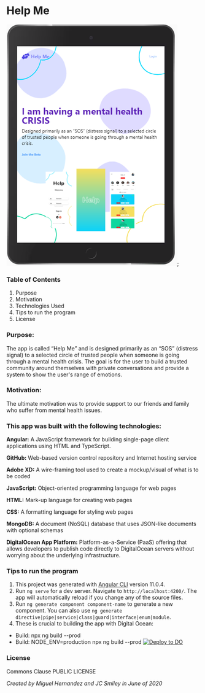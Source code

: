 # Help Me

![gif of app](./src/assets/home-page-screen-shot-3.PNG);

### Table of Contents
1. Purpose
2. Motivation
3. Technologies Used
4. Tips to run the program
5. License


### Purpose:
The app is called “Help Me” and is designed primarily as an “SOS” (distress signal) to a selected circle of trusted people when someone is going through a mental health crisis. The goal is for the user to build a trusted community around themselves with private conversations and provide a system to show the user's range of emotions.

### Motivation:

The ultimate motivation was to provide support to our friends and family who suffer from mental health issues. 

### This app was built with the following technologies:

**Angular:** A JavaScript framework for building single-page client applications using HTML and TypeScript.

**GitHub:** Web-based version control repository and Internet hosting service

**Adobe XD:** A wire-framing tool used to create a mockup/visual of what is to be coded

**JavaScript:** Object-oriented programming language for web pages

**HTML:** Mark-up language for creating web pages

**CSS:** A formatting language for styling web pages

**MongoDB:** A document (NoSQL) database that uses JSON-like documents with optional schemas

**DigitalOcean App Platform:** Platform-as-a-Service (PaaS) offering that allows developers to publish code directly to DigitalOcean servers without worrying about the underlying infrastructure.

### Tips to run the program
1. This project was generated with [Angular CLI](https://github.com/angular/angular-cli) version 11.0.4.
2. Run `ng serve` for a dev server. Navigate to `http://localhost:4200/`. The app will automatically reload if you change any of the source files.
3. Run `ng generate component component-name` to generate a new component. You can also use `ng generate directive|pipe|service|class|guard|interface|enum|module`.
4. These is crucial to building the app with Digital Ocean: 
* Build: npx ng build --prod
* Build: NODE_ENV=production npx ng build --prod
[![Deploy to DO](https://www.deploytodo.com/do-btn-blue-ghost.svg)](https://cloud.digitalocean.com/apps/new?repo=https://github.com/xamthor/Help-Client/tree/master&refcode=ad02297a6586)

### License  
Commons Clause PUBLIC LICENSE

_Created by Miguel Hernandez and JC Smiley in June of 2020_





